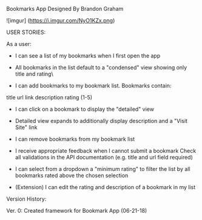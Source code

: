 Bookmarks App
Designed By Brandon Graham


![imgur] (https://i.imgur.com/NyO1KZx.png)


USER STORIES: 

As a user:

* I can see a list of my bookmarks when I first open the app

* All bookmarks in the list default to a "condensed" view showing only title and rating\

* I can add bookmarks to my bookmark list. Bookmarks contain:

title
url link
description
rating (1-5)

* I can click on a bookmark to display the "detailed" view

* Detailed view expands to additionally display description and a "Visit Site" link

* I can remove bookmarks from my bookmark list

* I receive appropriate feedback when I cannot submit a bookmark
Check all validations in the API documentation (e.g. title and url field required)

* I can select from a dropdown a "minimum rating" to filter the list by all bookmarks rated above the chosen selection

* (Extension) I can edit the rating and description of a bookmark in my list




Version History:

Ver. 0: Created framework for Bookmark App (06-21-18)